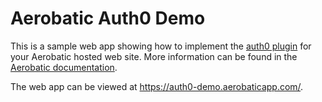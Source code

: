 # Aerobatic Auth0 Demo

This is a sample web app showing how to implement the [auth0 plugin](https://www.aerobatic.com/docs/plugins/auth0) for your Aerobatic hosted web site. More information can be found in the [Aerobatic documentation](https://www.aerobatic.com/docs/plugins/auth0).

The web app can be viewed at https://auth0-demo.aerobaticapp.com/.
